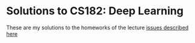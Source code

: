# Solutions to CS182: Deep Learning
These are my solutions to the homeworks of the lecture [issues described here](http://matplotlib.org/faq/virtualenv_faq.html)
